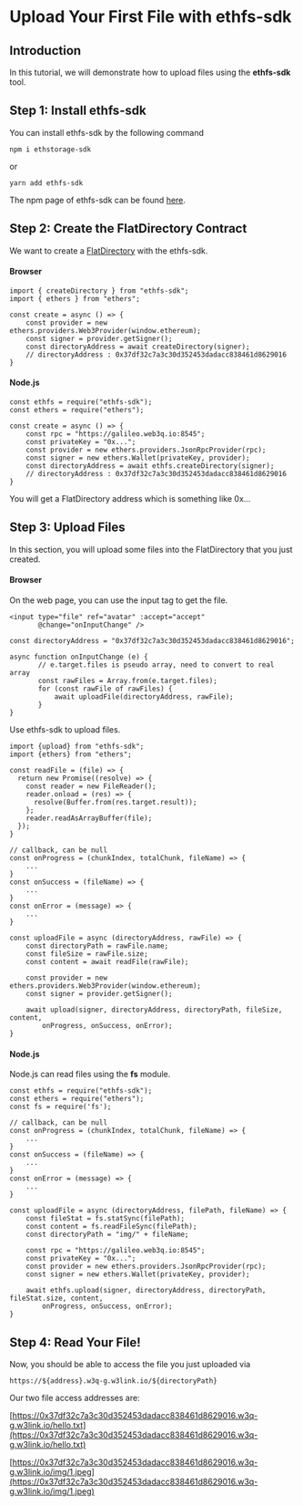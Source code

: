 # Upload Your First File with ethfs-sdk

## **Introduction**

In this tutorial, we will demonstrate how to upload files using the **ethfs-sdk** tool.&#x20;

## Step 1: Install ethfs-sdk

You can install ethfs-sdk by the following command

`npm i ethstorage-sdk`

or

`yarn add ethfs-sdk`

The npm page of ethfs-sdk can be found [here](https://www.npmjs.com/package/ethfs-sdk).

## Step 2: Create the FlatDirectory Contract

We want to create a [FlatDirectory](https://docs.web3url.io/advanced-topics/flatdirectory) with the ethfs-sdk.

#### Browser

```
import { createDirectory } from "ethfs-sdk";
import { ethers } from "ethers";

const create = async () => {
    const provider = new ethers.providers.Web3Provider(window.ethereum);
    const signer = provider.getSigner();
    const directoryAddress = await createDirectory(signer);
    // directoryAddress : 0x37df32c7a3c30d352453dadacc838461d8629016
}
```

#### Node.js

```
const ethfs = require("ethfs-sdk");
const ethers = require("ethers");

const create = async () => {
    const rpc = "https://galileo.web3q.io:8545";
    const privateKey = "0x...";
    const provider = new ethers.providers.JsonRpcProvider(rpc);
    const signer = new ethers.Wallet(privateKey, provider);
    const directoryAddress = await ethfs.createDirectory(signer);
    // directoryAddress : 0x37df32c7a3c30d352453dadacc838461d8629016
}
```

You will get a FlatDirectory address which is something like 0x...

## Step 3: Upload Files

In this section, you will upload some files into the FlatDirectory that you just created.

#### Browser

On the web page, you can use the input tag to get the file.

```
<input type="file" ref="avatar" :accept="accept"
       @change="onInputChange" />
       
const directoryAddress = "0x37df32c7a3c30d352453dadacc838461d8629016";

async function onInputChange (e) {
       // e.target.files is pseudo array, need to convert to real array
       const rawFiles = Array.from(e.target.files);
       for (const rawFile of rawFiles) {
           await uploadFile(directoryAddress, rawFile);
       }
}
```

Use ethfs-sdk to upload files.

```
import {upload} from "ethfs-sdk";
import {ethers} from "ethers";

const readFile = (file) => {
  return new Promise((resolve) => {
    const reader = new FileReader();
    reader.onload = (res) => {
      resolve(Buffer.from(res.target.result));
    };
    reader.readAsArrayBuffer(file);
  });
}

// callback, can be null
const onProgress = (chunkIndex, totalChunk, fileName) => {
    ...
}
const onSuccess = (fileName) => {
    ...
}
const onError = (message) => {
    ...
}

const uploadFile = async (directoryAddress, rawFile) => {
    const directoryPath = rawFile.name;
    const fileSize = rawFile.size;
    const content = await readFile(rawFile);
    
    const provider = new ethers.providers.Web3Provider(window.ethereum);
    const signer = provider.getSigner();
 
    await upload(signer, directoryAddress, directoryPath, fileSize, content,
        onProgress, onSuccess, onError);
}
```

#### Node.js

Node.js can read files using the **fs** module.

```
const ethfs = require("ethfs-sdk");
const ethers = require("ethers");
const fs = require('fs');

// callback, can be null
const onProgress = (chunkIndex, totalChunk, fileName) => {
    ...
}
const onSuccess = (fileName) => {
    ...
}
const onError = (message) => {
    ...
}

const uploadFile = async (directoryAddress, filePath, fileName) => {
    const fileStat = fs.statSync(filePath);
    const content = fs.readFileSync(filePath);
    const directoryPath = "img/" + fileName;
    
    const rpc = "https://galileo.web3q.io:8545";
    const privateKey = "0x...";
    const provider = new ethers.providers.JsonRpcProvider(rpc);
    const signer = new ethers.Wallet(privateKey, provider);
 
    await ethfs.upload(signer, directoryAddress, directoryPath, fileStat.size, content, 
        onProgress, onSuccess, onError);
}
```

## Step 4: Read Your File!

Now, you should be able to access the file you just uploaded via

`https://${address}.w3q-g.w3link.io/${directoryPath}`

Our two file access addresses are:

[https://0x37df32c7a3c30d352453dadacc838461d8629016.w3q-g.w3link.io/hello.txt](https://0x37df32c7a3c30d352453dadacc838461d8629016.w3q-g.w3link.io/hello.txt)

[https://0x37df32c7a3c30d352453dadacc838461d8629016.w3q-g.w3link.io/img/1.jpeg](https://0x37df32c7a3c30d352453dadacc838461d8629016.w3q-g.w3link.io/img/1.jpeg)
